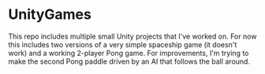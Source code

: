 # UnityGames
This repo includes multiple small Unity projects that I've worked on. For now this includes two versions of a very simple spaceship game (it doesn't work) and a working 2-player Pong game. For improvements, I'm trying to make the second Pong paddle driven by an AI that follows the ball around.
